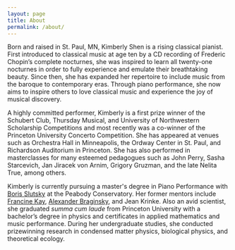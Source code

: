 ```yaml
---
layout: page
title: About
permalink: /about/
---
```


Born and raised in St. Paul, MN, Kimberly Shen is a rising classical pianist. First 
introduced to classical music at age ten by a CD recording of Frederic Chopin’s 
complete nocturnes, she was inspired to learn all twenty-one nocturnes in order 
to fully experience and emulate their breathtaking beauty. Since then, 
she has expanded her repertoire to include music from the baroque to contemporary 
eras. Through piano performance, she now aims to inspire others to love classical 
music and experience the joy of musical discovery.

A highly committed performer, Kimberly is a first prize winner of the Schubert Club, 
Thursday Musical, and University of Northwestern Scholarship Competitions and most 
recently was a co-winner of the Princeton University Concerto Competition. She has 
appeared at venues such as Orchestra Hall in Minneapolis, the Ordway Center in St. Paul, 
and Richardson Auditorium in Princeton. She has also performed in masterclasses for many 
esteemed pedagogues such as John Perry, Sasha Starcevich, Jan Jiracek von Arnim, Grigory 
Gruzman, and the late Nelita True, among others.

Kimberly is currently pursuing a master's degree in Piano Performance with 
[Boris Slutsky](https://peabody.jhu.edu/faculty/boris-slutsky/) at the Peabody Conservatory. Her former mentors include 
[Francine Kay](https://www.francinekay.com/), [Alexander Braginsky](https://cla.umn.edu/about/directory/profile/bragi001), and Jean Krinke. 
Also an avid scientist, she graduated <i>summa cum laude</i> from Princeton University with a 
bachelor’s degree in physics and certificates in applied mathematics and music performance. 
During her undergraduate studies, she conducted prizewinning research in condensed matter 
physics, biological physics, and theoretical ecology. 

